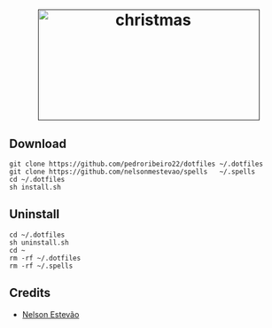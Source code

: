 
<h1 align="center">
  <a target="_blank" href="">
    <img src="https://www.qualitycompass.com/css/images/haskell-logo-with-name.png" alt="christmas" height="200px" width="400px">
  </a>
</h1>

## Download
```shell
git clone https://github.com/pedroribeiro22/dotfiles ~/.dotfiles
git clone https://github.com/nelsonmestevao/spells   ~/.spells
cd ~/.dotfiles
sh install.sh
```

## Uninstall

```shell
cd ~/.dotfiles
sh uninstall.sh
cd ~
rm -rf ~/.dotfiles
rm -rf ~/.spells
```

## Credits
* [Nelson Estevão](https://github.com/nelsonmestevao)